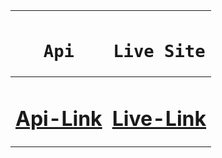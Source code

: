 <div align="center">
  
|<h1>**`Api`**</h1>|<h1>**`Live Site`**</h1>|
|----------|--------|
|<h1>**[Api-Link](https://www.themealdb.com/api/json/v1/1/search.php?s)**</h1>|<h1>**[Live-Link](https://ishrakabir.github.io/Meals-db/)**</h1>|

</div>
